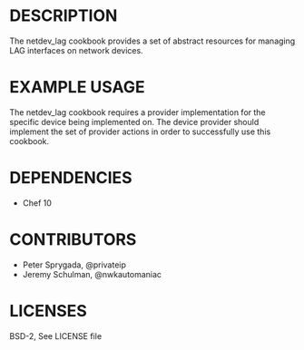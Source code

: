 # DESCRIPTION
The netdev_lag cookbook provides a set of abstract resources for managing LAG interfaces on network devices.  

# EXAMPLE USAGE
The netdev_lag cookbook requires a provider implementation for the specific device being implemented on.  The device provider should implement the set of provider actions in order to successfully use this cookbook.

# DEPENDENCIES

  * Chef 10

# CONTRIBUTORS

  * Peter Sprygada, @privateip
  * Jeremy Schulman, @nwkautomaniac

# LICENSES

   BSD-2, See LICENSE file

